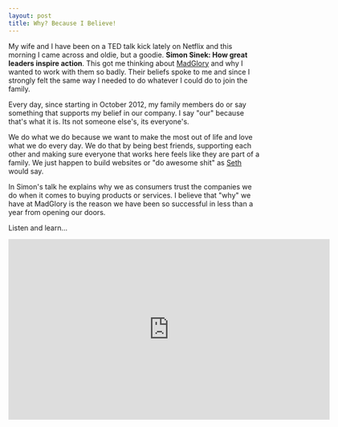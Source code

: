 ```yaml
---
layout: post
title: Why? Because I Believe!
---
```

My wife and I have been on a TED talk kick lately on Netflix and this morning I came across and oldie, but a goodie. **Simon Sinek: How great leaders inspire action**. This got me thinking about [MadGlory](http://twitter.com/madgloryint) and why I wanted to work with them so badly. Their beliefs spoke to me and since I strongly felt the same way I needed to do whatever I could do to join the family.

Every day, since starting in October 2012, my family members do or say something that supports my belief in our company. I say "our" because that's what it is. Its not someone else's, its everyone's. 

We do what we do because we want to make the most out of life and love what we do every day. We do that by being best friends, supporting each other and making sure everyone that works here feels like they are part of a family. We just happen to build websites or "do awesome shit" as [Seth](http://twitter.com/sethlouey) would say.

In Simon's talk he explains why we as consumers trust the companies we do when it comes to buying products or services. I believe that "why" we have at MadGlory is the reason we have been so successful in less than a year from opening our doors.

Listen and learn...

<iframe src="http://embed.ted.com/talks/simon_sinek_how_great_leaders_inspire_action.html" width="640" height="360" frameborder="0" scrolling="no" webkitAllowFullScreen mozallowfullscreen allowFullScreen></iframe>